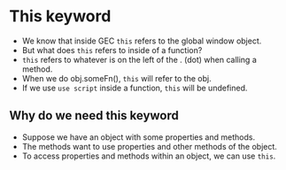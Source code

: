 # This keyword

- We know that inside GEC `this` refers to the global window object.
- But what does `this` refers to inside of a function?
- `this` refers to whatever is on the left of the . (dot) when calling a method.
- When we do obj.someFn(), `this` will refer to the obj.
- If we use `use script` inside a function, `this` will be undefined.


## Why do we need this keyword

 - Suppose we have an object with some properties and methods.
 - The methods want to use properties and other methods of the object.
 - To access properties and methods within an object, we can use `this`.
